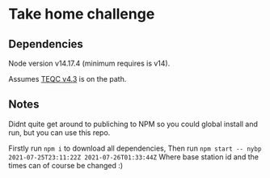 # Take home challenge

## Dependencies

Node version v14.17.4 (minimum requires is v14).

Assumes [TEQC v4.3](https://www.unavco.org/software/data-processing/teqc/teqc.html) is on the path.

## Notes

Didnt quite get around to publiching to NPM so you could global install and run,
but you can use this repo.

Firstly run 
`npm i` to download all dependencies,
Then run `npm start -- nybp 2021-07-25T23:11:22Z 2021-07-26T01:33:44Z`
Where base station id and the times can of course be changed :)
